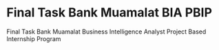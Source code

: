 # Final Task Bank Muamalat BIA PBIP
Final Task Bank Muamalat Business Intelligence Analyst Project Based Internship Program
